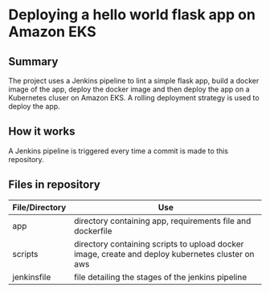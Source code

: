 # Deploying a hello world flask app on Amazon EKS

## Summary
The project uses a Jenkins pipeline to lint a simple flask app, build a docker image of the app, deploy the docker image and then deploy the app on a Kubernetes cluser on Amazon EKS. A rolling deployment strategy is used to deploy the app.

## How it works
A Jenkins pipeline is triggered every time a commit is made to this repository.

## Files in repository
| File/Directory | Use |
|----------------|-----|
| app | directory containing app, requirements file and dockerfile |
| scripts | directory containing scripts to upload docker image, create and deploy kubernetes cluster on aws |
| jenkinsfile | file detailing the stages of the jenkins pipeline |
